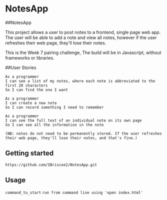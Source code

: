 # NotesApp

##NotesApp

This project allows a user to post notes to a frontend, single page web app.  The user will be able to add a note and view all notes, however if the user refreshes their web page, they'll lose their notes.

This is the Week 7 pairing challenge, The build will be in Javascript, without frameworks or libraries.

##User Stories

```
As a programmer
I can see a list of my notes, where each note is abbreviated to the first 20 characters
So I can find the one I want

As a programmer
I can create a new note
So I can record something I need to remember

As a programmer
I can see the full text of an individual note on its own page
So I can see all the information in the note

(NB: notes do not need to be permanently stored. If the user refreshes their web page, they'll lose their notes, and that's fine.)
```

## Getting started

`https://github.com/SBriscoe2/NotesApp.git`

## Usage

`command_to_start`
`run from command line using 'open index.html'`

<!-- ## Running tests

`test_command` (`rspec`)` -->

<!-- `Travis CI tests passed status badge added: -->
